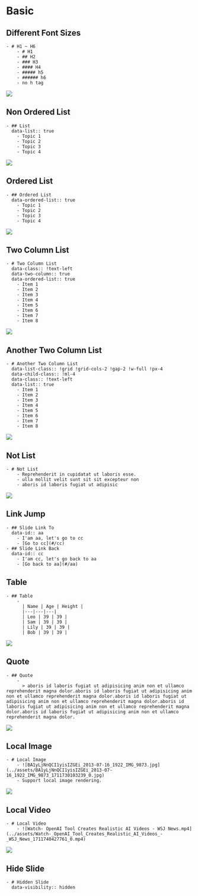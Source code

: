 # Basic

## Different Font Sizes

```
- # H1 ~ H6
	- # H1
	- ## H2
	- ### H3
	- #### H4
	- ##### h5
	- ###### h6
	- no h tag
```

![](../assets/screenshot/basic/fontsize.png)

## Non Ordered List

```
- ## List
  data-list:: true
	- Topic 1
	- Topic 2
	- Topic 3
	- Topic 4
```

![](../assets/screenshot/basic/list.png)

## Ordered List

```
- ## Ordered List
  data-ordered-list:: true
	- Topic 1
	- Topic 2
	- Topic 3
	- Topic 4
```

![](../assets/screenshot/basic/orderedlist.png)

## Two Column List

```
- # Two Column List
  data-class:: !text-left
  data-two-column:: true
  data-ordered-list:: true
	- Item 1
	- Item 2
	- Item 3
	- Item 4
	- Item 5
	- Item 6
	- Item 7
	- Item 8
```

![](../assets/screenshot/basic/twocolumnlist.png)

## Another Two Column List

```
- # Another Two Column List
  data-list-class:: !grid !grid-cols-2 !gap-2 !w-full !px-4
  data-child-class:: !ml-4
  data-class:: !text-left
  data-list:: true
	- Item 1
	- Item 2
	- Item 3
	- Item 4
	- Item 5
	- Item 6
	- Item 7
	- Item 8
```

![](../assets/screenshot/basic/anothertwocolumnlist.png)

## Not List

```
- # Not List
	- Reprehenderit in cupidatat ut laboris esse.
	- ulla mollit velit sunt sit sit excepteur non
	- aboris id laboris fugiat ut adipisic
```

![](../assets/screenshot/basic/notlist.png)

## Link Jump

```
- ## Slide Link To
  data-id:: aa
	- I'am aa, let's go to cc
	- [Go to cc](#/cc)
- ## Slide Link Back
  data-id:: cc
	- I'am cc, let's go back to aa
	- [Go back to aa](#/aa)
```

## Table

```
- ## Table
	-
	  | Name | Age | Height |
	  |---|---|---|
	  | Leo | 39 | 39 |
	  | Sam | 39 | 39 |
	  | Lily | 39 | 39 |
	  | Bob | 39 | 39 |
```

![](../assets/screenshot/basic/table.png)

## Quote

```
- ## Quote
	-
	  > aboris id laboris fugiat ut adipisicing anim non et ullamco reprehenderit magna dolor.aboris id laboris fugiat ut adipisicing anim non et ullamco reprehenderit magna dolor.aboris id laboris fugiat ut adipisicing anim non et ullamco reprehenderit magna dolor.aboris id laboris fugiat ut adipisicing anim non et ullamco reprehenderit magna dolor.aboris id laboris fugiat ut adipisicing anim non et ullamco reprehenderit magna dolor.
```

![](../assets/screenshot/basic/quote.png)

## Local Image

```
- # Local Image
	- ![BA1yLjNnQCI1yisIZGEi_2013-07-16_1922_IMG_9873.jpg](../assets/BA1yLjNnQCI1yisIZGEi_2013-07-16_1922_IMG_9873_1711730103239_0.jpg)
	- Support local image rendering.
```

![](../assets/screenshot/basic/localimage.png)

## Local Video

```
- # Local Video
	- ![Watch- OpenAI Tool Creates Realistic AI Videos - WSJ News.mp4](../assets/Watch-_OpenAI_Tool_Creates_Realistic_AI_Videos_-_WSJ_News_1711740427761_0.mp4)
```

![](../assets/screenshot/basic/localvideo.png)

## Hide Slide

```
- # Hidden Slide
  data-visibility:: hidden
```
